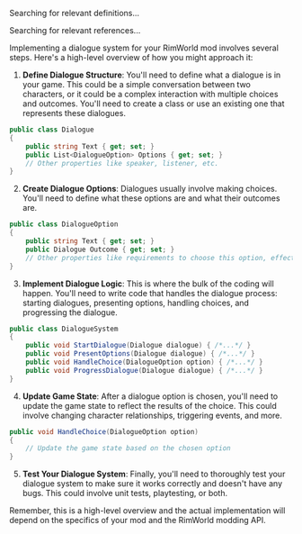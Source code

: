 Searching for relevant definitions...

Searching for relevant references...

Implementing a dialogue system for your RimWorld mod involves several steps. Here's a high-level overview of how you might approach it:

1. **Define Dialogue Structure**: You'll need to define what a dialogue is in your game. This could be a simple conversation between two characters, or it could be a complex interaction with multiple choices and outcomes. You'll need to create a class or use an existing one that represents these dialogues.

```csharp
public class Dialogue
{
    public string Text { get; set; }
    public List<DialogueOption> Options { get; set; }
    // Other properties like speaker, listener, etc.
}
```

2. **Create Dialogue Options**: Dialogues usually involve making choices. You'll need to define what these options are and what their outcomes are.

```csharp
public class DialogueOption
{
    public string Text { get; set; }
    public Dialogue Outcome { get; set; }
    // Other properties like requirements to choose this option, effects of choosing this option, etc.
}
```

3. **Implement Dialogue Logic**: This is where the bulk of the coding will happen. You'll need to write code that handles the dialogue process: starting dialogues, presenting options, handling choices, and progressing the dialogue.

```csharp
public class DialogueSystem
{
    public void StartDialogue(Dialogue dialogue) { /*...*/ }
    public void PresentOptions(Dialogue dialogue) { /*...*/ }
    public void HandleChoice(DialogueOption option) { /*...*/ }
    public void ProgressDialogue(Dialogue dialogue) { /*...*/ }
}
```

4. **Update Game State**: After a dialogue option is chosen, you'll need to update the game state to reflect the results of the choice. This could involve changing character relationships, triggering events, and more.

```csharp
public void HandleChoice(DialogueOption option)
{
    // Update the game state based on the chosen option
}
```

5. **Test Your Dialogue System**: Finally, you'll need to thoroughly test your dialogue system to make sure it works correctly and doesn't have any bugs. This could involve unit tests, playtesting, or both.

Remember, this is a high-level overview and the actual implementation will depend on the specifics of your mod and the RimWorld modding API.


